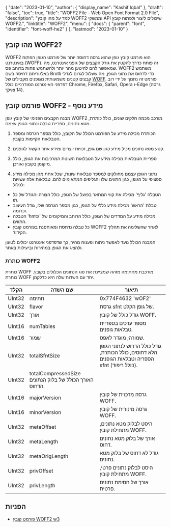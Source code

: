 {
  "date": "2023-01-10",
  "author": {
    "display_name": "Kashif Iqbal"
},
  "draft": "false",
  "toc": true,
  "title": "WOFF2 File - Web Open Font Format 2.0 File",
  "description": "למד על מהו קובץ WOFF2 וממשקי API שיכולים ליצור ולפתוח קובץ WOFF2.",
  "linktitle": "WOFF2",
  "menu": {
    "docs": {
      "parent": "font",
      "identifier": "font-woff-he2"
}
},
  "lastmod": "2023-01-10"
}

## מהו קובץ WOFF2?

WOFF2 הוא פורמט קובץ גופן שהוא גרסה דחוסה יותר של פורמט הגופן הפתוח באינטרנט (WOFF). זה פותח כדרך להקטין את גודל הקבצים של גופני אינטרנט, מה שמאפשר להם להיטען מהר יותר ולהשתמש פחות ברוחב פס. WOFF2 משתמש באלגוריתם דחיסה בשם Brotli כדי לדחוס את נתוני הגופן, מה שעלול לגרום לגדלי קבצים קטנים משמעותית מגופנים מקבילים של [WOFF](/font/woff/). פורמט זה נתמך על ידי רוב דפדפני האינטרנט המודרניים כולל Chrome, Firefox, Safari, Opera ו-Edge (גרסה 14 ואילך).

## פורמט קובץ WOFF2 - מידע נוסף

מבנה הקבצים הפנימי של קובץ גופן WOFF2 מורכב מכמה חלקים שונים, כולל כותרת, מטא נתונים, ספריית טבלה ונתוני הגופן עצמם.

 1. הכותרת מכילה מידע על הפורמט הכולל של הקובץ, כולל מספר הגרסה ומספר הטבלאות הקיימות בקובץ.

 1. קטע מטא נתונים מכיל מידע כגון שם גופן, זכויות יוצרים ומידע אחר הקשור לגופנים.

 1. ספריית הטבלאות מכילה מידע על הטבלאות השונות המרכיבות את הגופן, כולל מיקומן בקובץ ואורכן.

 1. נתוני הגופן עצמם מחולקים למספר טבלאות שונות, שכל אחת מהן מכילה מידע ספציפי על הגופן, כגון התווים שלו והגליפים המתאימים להם. טבלאות אלה עשויות לכלול:

 * הטבלה 'גליף' מכילה את קווי המתאר בפועל של הגופן, כולל הצורה והגודל של כל תו.
 * טבלת 'הראש' מכילה מידע כללי על הגופן, כגון מספר הגרסה שלו, גודל העיצוב וכדומה.
 * הטבלה 'hmtx' מכילה מידע על המדדים של הגופן, כולל הרוחב והמיקומים של התווים.
 * כל טבלה נדחסת ומאוחסנת בפורמט קובץ WOFF2 לאחר שהשלימה את תהליך הקידוד.

המבנה הכולל נועד לאפשר ניתוח ופענוח מהיר, כך שדפדפני אינטרנט יכולים לטעון ולהציג את הגופן במהירות וביעילות באתר.

### כותרת WOFF2
כותרת WOFF מורכבת מחתימה מזהה שמציינת את סוג הנתונים הכלולים בקובץ. כותרת WOFF יחד עם השדות שלה היא כדלקמן.

|הקלד|שם השדה|תיאור|
---|---|---|
|UInt32|חתימה |0x774F4632 'wOF2' |
|UInt32| flavor |גרסת sfnt של גופן הקלט.|
|UInt32| אורך |גודל כולל של קובץ WOFF.|
|UInt16| numTables |מספר ערכים בספריית טבלאות גופנים.|
|UInt16| שמור |שמורה; מוגדר לאפס.|
|UInt32| totalSfntSize |גודל כולל הדרוש לנתוני הגופן הלא דחוסים, כולל הכותרת, הספריה וטבלאות הגופנים sfnt (כולל ריפוד).|
|UInt32| totalCompressedSize האורך הכולל של בלוק הנתונים הדחוס.|
|UInt16| majorVersion |גרסה מרכזית של קובץ WOFF.|
|UInt16| minorVersion |גרסה מינורית של קובץ WOFF.|
|UInt32| metaOffset |היסט לבלוק מטא נתונים, מתחילת קובץ WOFF.|
|UInt32| metaLength |אורך של בלוק מטא נתונים דחוס.|
|UInt32| metaOrigLength |גודל לא דחוס של בלוק מטא נתונים.|
|UInt32| privOffset |היסט לבלוק נתונים פרטי, מתחילת קובץ WOFF.|
|UInt32| privLength |אורך של חסימת נתונים פרטית.|


## הפניות
 * [פורמט קובץ WOFF2 w3](https://www.w3.org/TR/WOFF2/)

